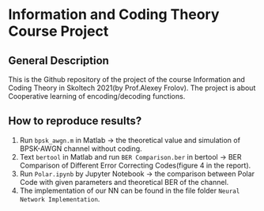 # Information and Coding Theory Course Project

## General Description
This is the Github repository of the project of the course Information and Coding Theory in Skoltech 2021(by Prof.Alexey Frolov).
The project is about Cooperative learning of encoding/decoding functions.

## How to reproduce results?
1. Run `bpsk_awgn.m` in Matlab $\rightarrow$ the theoretical value and simulation of BPSK-AWGN channel without coding.
2. Text `bertool` in Matlab and run `BER Comparison.ber` in bertool $\rightarrow$ BER Comparison of Different Error Correcting Codes(figure 4 in the report).
3. Run `Polar.ipynb` by Jupyter Notebook $\rightarrow$ the comparison between Polar Code with given parameters and theoretical BER of the channel.
4. The implementation of our NN can be found in the file folder `Neural Network Implementation`.

